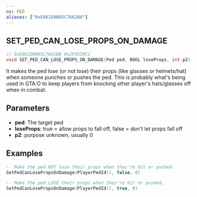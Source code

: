 ```yaml
---
ns: PED
aliases: ["0xE861D0B05C7662B8"]
---
```

## SET_PED_CAN_LOSE_PROPS_ON_DAMAGE

```c
// 0xE861D0B05C7662B8 0x2F9550C2
void SET_PED_CAN_LOSE_PROPS_ON_DAMAGE(Ped ped, BOOL loseProps, int p2);
```

It makes the ped lose (or not lose) their props (like glasses or helmets/hat) when someone punches or pushes the ped.
This is probably what's being used in GTA:O to keep players from knocking other player's hats/glasses off when in combat.

## Parameters
* **ped**: The target ped
* **loseProps**: true = allow props to fall off, false = don't let props fall off
* **p2**: purpose unknown, usually 0

## Examples
```lua
-- Make the ped NOT lose their props when they're hit or pushed.
SetPedCanLosePropsOnDamage(PlayerPedId(), false, 0)

-- Make the ped LOSE their props when they're hit or pushed.
SetPedCanLosePropsOnDamage(PlayerPedId(), true, 0)
```

